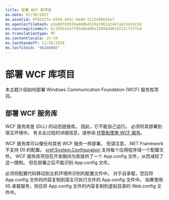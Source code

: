 ```yaml
---
title: 部署 WCF 库项目
ms.date: 03/30/2017
ms.assetid: 9f9222fe-d358-443c-9a49-12c5498e35e7
ms.openlocfilehash: e3a90f03639a888b4528a1962a24b7adc5d43c58
ms.sourcegitcommit: bc293b14af795e0e999e3304dd40c0222cf2ffe4
ms.translationtype: MT
ms.contentlocale: zh-CN
ms.lasthandoff: 11/26/2020
ms.locfileid: "96260885"
---
```

# <a name="deploying-a-wcf-library-project"></a>部署 WCF 库项目

本主题介绍如何部署 Windows Communication Foundation (WCF) 服务库项目。  
  
## <a name="deploying-a-wcf-service-library"></a>部署 WCF 服务库  

 WCF 服务库是 (DLL) 的动态链接库。 因此，它不能自己运行。 必须将其部署到宿主环境中。 有关此过程的详细信息，请参阅 [托管和使用 WCF 服务](/previous-versions/dotnet/articles/bb332338(v=msdn.10))。  
  
 WCF 服务库可以像任何其他 WCF 服务一样部署。 但请注意，.NET Framework 不支持 Dll 的配置。 <xref:System.Configuration> 支持每个应用程序域一个配置文件。 WCF 服务库项目在开发期间为库提供了一个 App.config 文件，从而减轻了这一限制。 但在部署之后不能识别 App.config 文件。  
  
 必须将配置代码移动到主机环境所识别的配置文件中。 对于自承载，您应将 App.config 文件的内容复制到宿主可执行文件的 App.config 文件中。 如果使用 IIS 承载服务，则应将 App.config 文件的内容复制到虚拟目录的 Web.config 文件中。
